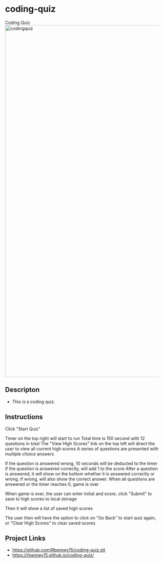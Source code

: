 # coding-quiz
Coding Quiz
<img width="1151" alt="codingquiz" src="https://user-images.githubusercontent.com/98703735/212140247-90a22900-a0be-4b69-a331-71c6a6e44750.png">


## Descripton
* This is a coding quiz.

## Instructions
Click "Start Quiz"

Timer on the top right will start to run
Total time is 150 second with 12 questions in total
The "View High Scores" link on the top left will direct the user to view all current high scores
A series of questions are presented with multiple choice answers

If the question is answered wrong, 10 seconds will be deducted to the timer
If the question is answered correctly, will add 1 to the score
After a question is answered, it will show on the bottom whether it is answered correctly or wrong. If wrong, will also show the correct answer.
When all questions are answered or the timer reaches 0, game is over

When game is over, the user can enter initial and score, click "Submit" to save to high scores to local storage

Then it will show a list of saved high scores

The user then will have the option to click on "Go Back" to start quiz again, or "Clear High Scores" to clear saved scores


## Project Links
* https://github.com/Rbenney15/coding-quiz.git
* https://rbenney15.github.io/coding-quiz/
